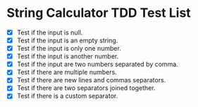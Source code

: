 # String Calculator TDD Test List

- [x] Test if the input is null. 
- [x] Test if the input is an empty string.
- [x] Test if the input is only one number.
- [x] Test if the input is another number.
- [x] Test if the input are two numbers separated by comma.
- [x] Test if there are multiple numbers.
- [x] Test if there are new lines and commas separators.
- [x] Test if there are two separators joined together.
- [x] Test if there is a custom separator.
